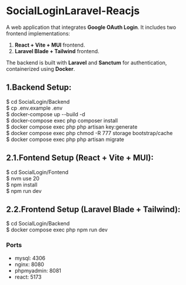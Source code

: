# SocialLoginLaravel-Reacjs  
A web application that integrates **Google OAuth Login**. 
It includes two frontend implementations:
1. **React + Vite + MUI** frontend.
2. **Laravel Blade + Tailwind** frontend.

The backend is built with **Laravel** and **Sanctum** for authentication, containerized using **Docker**.


## 1.Backend Setup:  
$ cd SocialLogin/Backend  
$ cp .env.example .env  
$ docker-compose up --build -d  
$ docker-compose exec php composer install  
$ docker compose exec php php artisan key:generate  
$ docker compose exec php chmod -R 777 storage bootstrap/cache  
$ docker compose exec php php artisan migrate  

## 2.1.Fontend Setup (React + Vite + MUI):  
$ cd SocialLogin/Fontend  
$ nvm use 20  
$ npm install  
$ npm run dev   

## 2.2.Frontend Setup (Laravel Blade + Tailwind):
$ cd SocialLogin/Backend  
$ docker compose exec php npm run dev

### Ports
- mysql: 4306  
- nginx: 8080  
- phpmyadmin: 8081  
- react: 5173  
